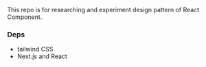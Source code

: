 This repo is for researching and experiment design pattern of React Component.

### Deps
* tailwind CSS
* Next.js and React
